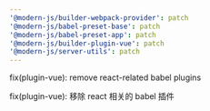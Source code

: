 ```yaml
---
'@modern-js/builder-webpack-provider': patch
'@modern-js/babel-preset-base': patch
'@modern-js/babel-preset-app': patch
'@modern-js/builder-plugin-vue': patch
'@modern-js/server-utils': patch
---
```


fix(plugin-vue): remove react-related babel plugins

fix(plugin-vue): 移除 react 相关的 babel 插件
